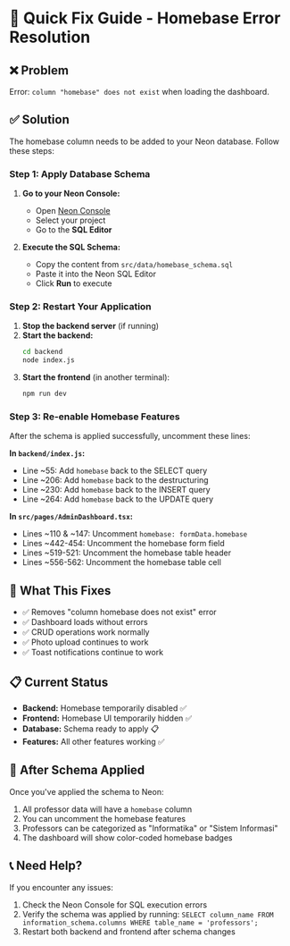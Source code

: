 # 🚀 Quick Fix Guide - Homebase Error Resolution

## ❌ Problem
Error: `column "homebase" does not exist` when loading the dashboard.

## ✅ Solution
The homebase column needs to be added to your Neon database. Follow these steps:

### Step 1: Apply Database Schema

1. **Go to your Neon Console:**
   - Open [Neon Console](https://console.neon.tech/)
   - Select your project
   - Go to the **SQL Editor**

2. **Execute the SQL Schema:**
   - Copy the content from `src/data/homebase_schema.sql`
   - Paste it into the Neon SQL Editor
   - Click **Run** to execute

### Step 2: Restart Your Application

1. **Stop the backend server** (if running)
2. **Start the backend:**
   ```bash
   cd backend
   node index.js
   ```
3. **Start the frontend** (in another terminal):
   ```bash
   npm run dev
   ```

### Step 3: Re-enable Homebase Features

After the schema is applied successfully, uncomment these lines:

**In `backend/index.js`:**
- Line ~55: Add `homebase` back to the SELECT query
- Line ~206: Add `homebase` back to the destructuring
- Line ~230: Add `homebase` back to the INSERT query
- Line ~264: Add `homebase` back to the UPDATE query

**In `src/pages/AdminDashboard.tsx`:**
- Lines ~110 & ~147: Uncomment `homebase: formData.homebase`
- Lines ~442-454: Uncomment the homebase form field
- Lines ~519-521: Uncomment the homebase table header
- Lines ~556-562: Uncomment the homebase table cell

## 🎯 What This Fixes

- ✅ Removes "column homebase does not exist" error
- ✅ Dashboard loads without errors
- ✅ CRUD operations work normally
- ✅ Photo upload continues to work
- ✅ Toast notifications continue to work

## 📋 Current Status

- **Backend:** Homebase temporarily disabled ✅
- **Frontend:** Homebase UI temporarily hidden ✅
- **Database:** Schema ready to apply 📋
- **Features:** All other features working ✅

## 🔄 After Schema Applied

Once you've applied the schema to Neon:
1. All professor data will have a `homebase` column
2. You can uncomment the homebase features
3. Professors can be categorized as "Informatika" or "Sistem Informasi"
4. The dashboard will show color-coded homebase badges

## 📞 Need Help?

If you encounter any issues:
1. Check the Neon Console for SQL execution errors
2. Verify the schema was applied by running: `SELECT column_name FROM information_schema.columns WHERE table_name = 'professors';`
3. Restart both backend and frontend after schema changes
